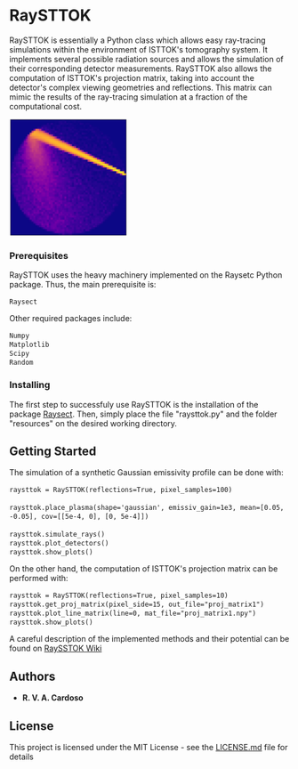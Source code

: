 # RaySTTOK

RaySTTOK is essentially a Python class which allows easy ray-tracing simulations within the environment of ISTTOK's tomography system. It implements several possible radiation sources and allows the simulation of their corresponding detector measurements.
RaySTTOK also allows the computation of ISTTOK's projection matrix, taking into account the detector's complex viewing geometries and reflections. This matrix can mimic the results of the ray-tracing simulation at a fraction of the computational cost.

![view cone image](figures/capa.png?raw=true "Title")

### Prerequisites

RaySTTOK uses the heavy machinery implemented on the Raysetc Python package. Thus, the main prerequisite is:

```
Raysect
```
Other required packages include:
```
Numpy
Matplotlib
Scipy
Random
```

### Installing

The first step to successfuly use RaySTTOK is the installation of the package [Raysect](https://raysect.github.io/documentation/installation.html).
Then, simply place the file "raysttok.py" and the folder "resources" on the desired working directory.

## Getting Started

The simulation of a synthetic Gaussian emissivity profile can be done with:
```
raysttok = RaySTTOK(reflections=True, pixel_samples=100)

raysttok.place_plasma(shape='gaussian', emissiv_gain=1e3, mean=[0.05, -0.05], cov=[[5e-4, 0], [0, 5e-4]])

raysttok.simulate_rays()
raysttok.plot_detectors()
raysttok.show_plots()
```

On the other hand, the computation of ISTTOK's projection matrix can be performed with:
```
raysttok = RaySTTOK(reflections=True, pixel_samples=10)
raysttok.get_proj_matrix(pixel_side=15, out_file="proj_matrix1")
raysttok.plot_line_matrix(line=0, mat_file="proj_matrix1.npy")
raysttok.show_plots()
```
A careful description of the implemented methods and their potential can be found on [RaySSTOK Wiki](https://github.com/RVACardoso/RaySTTOK/wiki/RaySTTOK-Wiki)

## Authors

* **R. V. A. Cardoso**

## License

This project is licensed under the MIT License - see the [LICENSE.md](LICENSE.md) file for details
